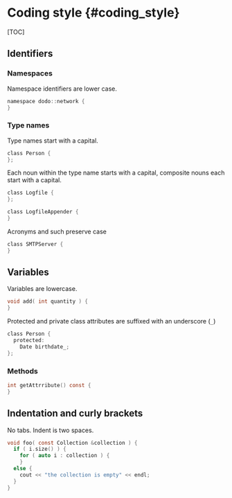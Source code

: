 # Coding style {#coding_style}

[TOC]

## Identifiers

### Namespaces

Namespace identifiers are lower case.

```C
namespace dodo::network {
}
```

### Type names

Type names start with a capital.

```C
class Person {
};
```

Each noun within the type name starts with a capital, composite nouns each start with a capital.

```C
class Logfile {
};

class LogfileAppender {
}
```

Acronyms and such preserve case

```C
class SMTPServer {
}
```

## Variables

Variables are lowercase.

```C
void add( int quantity ) {
}
```
Protected and private class attributes are suffixed with an underscore (`_`)

```C
class Person {
  protected:
    Date birthdate_;
};
```

### Methods

```C
int getAttrribute() const {
}
```

## Indentation and curly brackets

No tabs. Indent is two spaces.

```C
void foo( const Collection &collection ) {
  if ( i.size() ) {
    for ( auto i : collection ) {
    }
  else {
    cout << "the collection is empty" << endl;
  }
}
```
